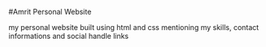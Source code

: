 #Amrit Personal Website

my personal website built using html and css mentioning my skills, contact informations and social handle links
